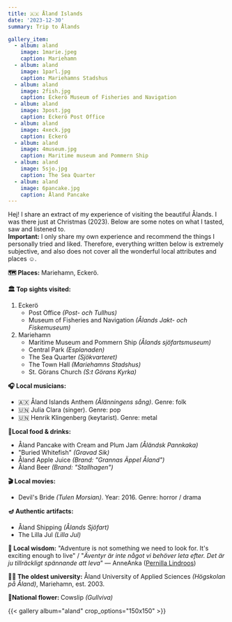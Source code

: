 ```yaml
---
title: 🇦🇽 Åland Islands 
date: '2023-12-30'
summary: Trip to Ålands

gallery_item:
  - album: aland
    image: 1marie.jpeg
    caption: Mariehamn
  - album: aland
    image: 1parl.jpg
    caption: Mariehamns Stadshus
  - album: aland
    image: 2fish.jpg
    caption: Eckerö Museum of Fisheries and Navigation
  - album: aland
    image: 3post.jpg
    caption: Eckerö Post Office
  - album: aland
    image: 4xeck.jpg
    caption: Eckerö
  - album: aland
    image: 4museum.jpg
    caption: Maritime museum and Pommern Ship
  - album: aland
    image: 5sjo.jpg
    caption: The Sea Quarter
  - album: aland
    image: 6pancake.jpg
    caption: Åland Pancake
---
```

Hej! I share an extract of my experience of visiting the beautiful Ålands. I was there just at Christmas (2023). Below are some notes on what I tasted, saw and listened to.<br>
<b>Important:</b> I only share my own experience and recommend the things I personally tried and liked. Therefore, everything written below is extremely subjective, and also does not cover all the wonderful local attributes and places ☺️.

<b>🗺 Places:</b> Mariehamn, Eckerö.<br>

<b>🏛 Top sights visited: </b>
1. Eckerö
    - Post Office <i>(Post- och Tullhus)</i>
    - Museum of Fisheries and Navigation <i>(Ålands Jakt- och Fiskemuseum)</i>
2. Mariehamn
    - Maritime Museum and Pommern Ship <i>(Ålands sjöfartsmuseum)</i>
    - Central Park <i>(Esplanaden)</i>
    - The Sea Quarter <i>(Sjökvarteret)</i>
    - The Town Hall <i>(Mariehamns Stadshus)</i>
    - St. Görans Church <i>(S:t Görans Kyrka)</i>


<b>🎧 Local musicians: </b>
- 🇦🇽 Åland Islands Anthem <i>(Ålänningens sång)</i>. Genre: folk 
- 🇺🇳 Julia Clara (singer). Genre: pop
- 🇺🇳 Henrik Klingenberg (keytarist). Genre: metal


<b>🥘Local food & drinks: </b>
- Åland Pancake with Cream and Plum Jam <i>(Åländsk Pannkaka)</i>
- "Buried Whitefish" <i>(Gravad Sik)</i>
- Åland Apple Juice <i>(Brand: "Grannas Äppel Åland")</i>
- Åland Beer <i>(Brand: "Stallhagen")</i>


<b>🎬 Local movies:</b>
- Devil's Bride <i>(Tulen Morsian)</i>. Year: 2016. Genre: horror / drama


<b>🪔 Authentic artifacts:</b>
- Åland Shipping <i>(Ålands Sjöfart)</i>
- The Lilla Jul <i>(Lilla Jul)</i>


<b>🦉 Local wisdom:</b> "Adventure is not something we need to look for. It's exciting enough to live" / "<i>Äventyr är inte något vi behöver leta efter. Det är ju tillräckligt spännande att leva</i>" — AnneAnka (<a href = "https://www.pernillalindroos.com/" target="_blank">Pernilla Lindroos</a>)


<b>👨‍🎓 The oldest university:</b> Åland University of Applied Sciences <i>(Högskolan på Åland)</i>, Mariehamn, est. 2003. 


<b>💐National flower: </b> Cowslip <i>(Gullviva)</i>


{{< gallery album="aland" crop_options="150x150" >}}
   

